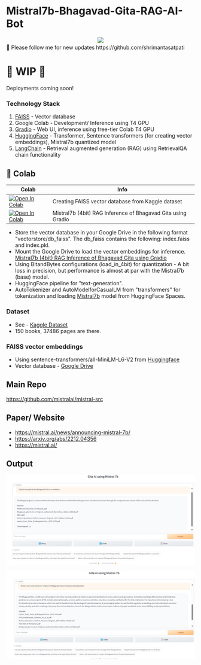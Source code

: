 # Mistral7b-Bhagavad-Gita-RAG-AI-Bot
<div style="text-align:center;">
    <img src="Image3.jpeg" width="400">
</div>
🐣 Please follow me for new updates https://github.com/shrimantasatpati <br />

# 🚦 WIP 🚦
Deployments coming soon!

### Technology Stack
1. [FAISS](https://engineering.fb.com/2017/03/29/data-infrastructure/faiss-a-library-for-efficient-similarity-search/) - Vector database
2. Google Colab - Development/ Inference using T4 GPU
3. [Gradio](https://www.gradio.app/) - Web UI, inference using free-tier Colab T4 GPU
4. [HuggingFace](https://huggingface.co/) - Transformer, Sentence transformers (for creating vector embeddings), Mistral7b quantized model
5. [LangChain](https://www.langchain.com/) - Retrieval augmented generation (RAG) using RetrievalQA chain functionality 


## 🦒 Colab

| Colab | Info
| --- | --- |
[![Open In Colab](https://colab.research.google.com/assets/colab-badge.svg)](https://github.com/shrimantasatpati/Mistral7b-Bhagavad-Gita-RAG-AI-Bot/blob/main/Creating%20FAISS%20vector%20database%20for%20RAG.ipynb) | Creating FAISS vector database from Kaggle dataset
[![Open In Colab](https://colab.research.google.com/assets/colab-badge.svg)](https://github.com/shrimantasatpati/Mistral7b-Bhagavad-Gita-RAG-AI-Bot/blob/main/Mistral7b_Inference_RAG_Bhagavad_Gita.ipynb) | Mistral7b (4bit) RAG Inference of Bhagavad Gita using Gradio


- Store the vector database in your Google Drive in the following format "vectorstore/db_faiss". The db_faiss contains the following: index.faiss and index.pkl.
- Mount the Google Drive to load the vector embeddings for inference. [Mistral7b (4bit) RAG Inference of Bhagavad Gita using Gradio](https://github.com/shrimantasatpati/Mistral7b-Bhagavad-Gita-RAG-AI-Bot/blob/main/Mistral7b_Inference_RAG_Bhagavad_Gita.ipynb)
- Using BitandBytes configurations (load_in_4bit) for quantization - A bit loss in precision, but performance is almost at par with the Mistral7b (base) model.
- HuggingFace pipeline for "text-generation".
- AutoTokenizer and AutoModelforCasualLM from "transformers" for tokenization and loading [Mistral7b](https://huggingface.co/mistralai/Mistral-7B-Instruct-v0.1) model from HuggingFace Spaces.

### Dataset
- See - [Kaggle Dataset](https://www.kaggle.com/datasets/shrimantasatpati/bhagavad-gita-english)
- 150 books, 37486 pages are there.

### FAISS vector embeddings
- Using sentence-transformers/all-MiniLM-L6-V2 from [Huggingface](https://huggingface.co/sentence-transformers/all-MiniLM-L6-v2)
- Vector database - [Google Drive](https://drive.google.com/drive/folders/1SVZEN9426k0MPibo4CjhbBcG1ZRa-Oo1?usp=drive_link)

## Main Repo
https://github.com/mistralai/mistral-src <br />

## Paper/ Website
- https://mistral.ai/news/announcing-mistral-7b/ <br />
- https://arxiv.org/abs/2212.04356 <br />
- https://mistral.ai/

## Output
![Image1](assets/Image1.jpeg)

![Image2](assets/Image2.jpeg)
